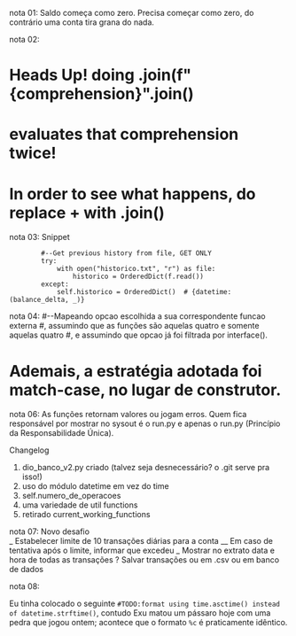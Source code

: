 nota 01:
Saldo começa como zero. Precisa começar como zero, do contrário uma conta tira grana do nada.

nota 02:
# Heads Up! doing .join(f"{comprehension}".join() 
# evaluates that comprehension twice!
# In order to see what happens, do replace + with .join()

nota 03: Snippet
```
        #--Get previous history from file, GET ONLY
        try:
            with open("historico.txt", "r") as file:
                historico = OrderedDict(f.read())
        except:
            self.historico = OrderedDict()  # {datetime: (balance_delta, _)}
```

nota 04:
#--Mapeando opcao escolhida a sua correspondente funcao externa
#, assumindo que as funções são aquelas quatro e somente aquelas quatro
#, e assumindo que opcao já foi filtrada por interface().
#
# Ademais, a estratégia adotada foi match-case, no lugar de construtor.


nota 06:
As funções retornam valores ou jogam erros.
Quem fica responsável por mostrar no sysout é o run.py e apenas o run.py (Princípio da Responsabilidade Única).


Changelog
1. dio_banco_v2.py criado (talvez seja desnecessário? o .git serve pra isso!)
2. uso do módulo datetime em vez do time
3. self.numero_de_operacoes
4. uma variedade de util functions
5. retirado current_working_functions


nota 07:
Novo desafio  
_ Estabelecer limite de 10 transações diárias para a conta
__ Em caso de tentativa após o limite, informar que excedeu 
_ Mostrar no extrato data e hora de todas as transações
? Salvar transações ou em .csv ou em banco de dados


nota 08:

Eu tinha colocado o seguinte `#TODO:format using time.asctime() instead of datetime.strftime()`, contudo Exu matou um pássaro hoje com uma pedra que jogou ontem; acontece que o formato `%c` é praticamente idêntico.

